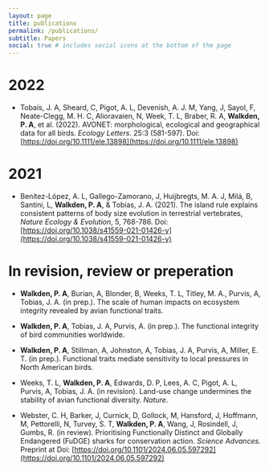 ```yaml
---
layout: page
title: publications
permalink: /publications/
subtitle: Papers
social: true # includes social icons at the bottom of the page
---
```


# 2022

- Tobais, J. A, Sheard, C, Pigot, A. L, Devenish, A. J. M, Yang, J, Sayol, F, Neate-Clegg, M. H. C, Alioravaien, N, Week, T. L, Braber, R. A, **Walkden, P. A**, et al. (2022). AVONET: morphological, ecological and geographical data for all birds. _Ecology Letters_. 25:3 (581-597). Doi: [https://doi.org/10.1111/ele.13898](https://doi.org/10.1111/ele.13898)

# 2021

- Benítez-López, A. L, Gallego-Zamorano, J, Huijbregts, M. A. J, Milá, B, Santini, L, **Walkden, P. A**, & Tobias, J. A. (2021). The island rule explains consistent patterns of body size evolution in terrestrial vertebrates, _Nature Ecology & Evolution_, 5, 768-786. Doi: [https://doi.org/10.1038/s41559-021-01426-y](https://doi.org/10.1038/s41559-021-01426-y)

# In revision, review or preperation

- **Walkden, P. A**, Burian, A, Blonder, B, Weeks, T. L, Titley, M. A., Purvis, A, Tobias, J. A. (in prep.). The scale of human impacts on ecosystem integrity revealed by avian functional traits.

- **Walkden, P. A**, Tobias, J. A, Purvis, A. (in prep.). The functional integrity of bird communities worldwide.

- **Walkden, P. A**, Stillman, A, Johnston, A, Tobias, J. A, Purvis, A, Miller, E. T. (in prep.). Functional traits mediate sensitivity to local pressures in North American birds.

- Weeks, T. L, **Walkden, P. A**, Edwards, D. P, Lees, A. C, Pigot, A. L, Purvis, A, Tobias, J. A. (in revision). Land-use change undermines the stability of avian functional diversity. _Nature_.

- Webster, C. H, Barker, J, Curnick, D, Gollock, M, Hansford, J, Hoffmann, M, Pettorelli, N, Turvey, S. T, **Walkden, P. A**, Wang, J, Rosindell, J, Gumbs, R. (in review). Prioritising Functionally Distinct and Globally Endangered (FuDGE) sharks for conservation action. _Science Advances_. Preprint at Doi: [https://doi.org/10.1101/2024.06.05.597292](https://doi.org/10.1101/2024.06.05.597292)
